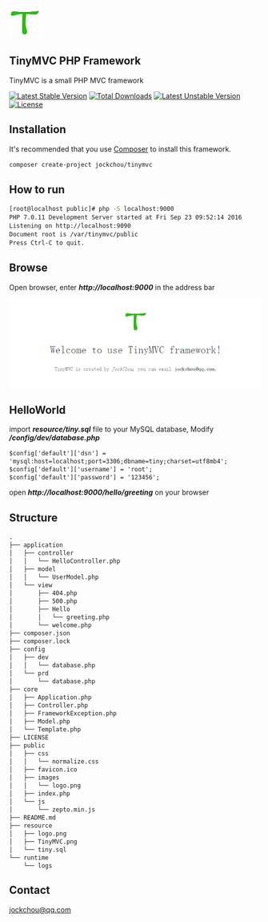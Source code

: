 ![logo](./resource/logo.png)

## TinyMVC PHP Framework
TinyMVC is a small PHP MVC framework

[![Latest Stable Version](https://poser.pugx.org/jockchou/tinymvc/v/stable)](https://packagist.org/packages/jockchou/tinymvc)
[![Total Downloads](https://poser.pugx.org/jockchou/tinymvc/downloads)](https://packagist.org/packages/jockchou/tinymvc)
[![Latest Unstable Version](https://poser.pugx.org/jockchou/tinymvc/v/unstable)](https://packagist.org/packages/jockchou/tinymvc)
[![License](https://poser.pugx.org/jockchou/tinymvc/license)](https://packagist.org/packages/jockchou/tinymvc)


## Installation

It's recommended that you use [Composer](https://getcomposer.org/) to install this framework.

```bash
composer create-project jockchou/tinymvc
```

## How to run

```bash
[root@localhost public]# php -S localhost:9000
PHP 7.0.11 Development Server started at Fri Sep 23 09:52:14 2016
Listening on http://localhost:9090
Document root is /var/tinymvc/public
Press Ctrl-C to quit.
```

## Browse
Open browser, enter ***http://localhost:9000*** in the address bar

![logo](./resource/TinyMVC.png)

## HelloWorld

import ***resource/tiny.sql*** file to your MySQL database, Modify ***/config/dev/database.php***

```
$config['default']['dsn'] = 'mysql:host=localhost;port=3306;dbname=tiny;charset=utf8mb4';
$config['default']['username'] = 'root';
$config['default']['password'] = '123456';
```

open ***http://localhost:9000/hello/greeting*** on your browser

## Structure

```
.
├── application
│   ├── controller
│   │   └── HelloController.php
│   ├── model
│   │   └── UserModel.php
│   └── view
│       ├── 404.php
│       ├── 500.php
│       ├── Hello
│       │   └── greeting.php
│       └── welcome.php
├── composer.json
├── composer.lock
├── config
│   ├── dev
│   │   └── database.php
│   └── prd
│       └── database.php
├── core
│   ├── Application.php
│   ├── Controller.php
│   ├── FrameworkException.php
│   ├── Model.php
│   └── Template.php
├── LICENSE
├── public
│   ├── css
│   │   └── normalize.css
│   ├── favicon.ico
│   ├── images
│   │   └── logo.png
│   ├── index.php
│   └── js
│       └── zepto.min.js
├── README.md
├── resource
│   ├── logo.png
│   ├── TinyMVC.png
│   └── tiny.sql
└── runtime
    └── logs
```

## Contact

jockchou@qq.com